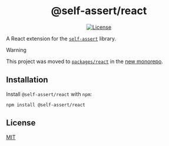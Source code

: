 <h1 align="center">
@self-assert/react
</h1>

<div align="center">

[![License](https://img.shields.io/badge/license-MIT-green)][license]

</div>

A React extension for the [`self-assert`](https://github.com/self-assert/self-assert) library.

> [!WARNING]
> This project was moved to [`packages/react`](https://github.com/self-assert/self-assert/tree/main/packages/react)
> in the [new monorepo](https://github.com/self-assert/self-assert).

## Installation

Install `@self-assert/react` with `npm`:

```shell
npm install @self-assert/react
```

## License

[MIT][license]

[org]: https://github.com/self-assert
[license]: https://github.com/self-assert/self-assert-react/blob/main/LICENSE
